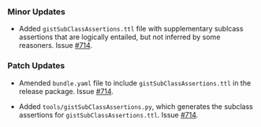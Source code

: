 ### Minor Updates

- Added `gistSubClassAssertions.ttl` file with supplementary sublcass assertions that are logically entailed, but not inferred by some reasoners. Issue [#714](https://github.com/semanticarts/gist/issues/714).

### Patch Updates

- Amended `bundle.yaml` file to include `gistSubClassAssertions.ttl` in the release package. Issue [#714](https://github.com/semanticarts/gist/issues/714).

- Added `tools/gistSubClassAssertions.py`, which generates the subclass assertions for `gistSubClassAssertions.ttl`. Issue [#714](https://github.com/semanticarts/gist/issues/714).
